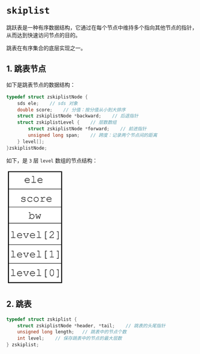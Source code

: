 # `skiplist`

跳跃表是一种有序数据结构，它通过在每个节点中维持多个指向其他节点的指针，从而达到快速访问节点的目的。

跳表在有序集合的底层实现之一。

## 1. 跳表节点

如下是跳表节点的数据结构：

```c
typedef struct zskiplistNode {
    sds ele;    // sds 对象
    double score;    // 分值：按分值从小到大排序
    struct zskiplistNode *backward;    // 后退指针
    struct zskiplistLevel {    // 层数数组
        struct zskiplistNode *forward;    // 前进指针
        unsigned long span;    // 跨度：记录两个节点间的距离
    } level[];
}zskiplistNode; 
```

如下，是 `3` 层 `level` 数组的节点结构：

<img src="./pics/skiplist.png" style="zoom:30%;" />

## 2. 跳表

```c
typedef struct zskiplist {
    struct zskiplistNode *header, *tail;	// 跳表的头尾指针
    unsigned long length;	// 跳表中的节点个数
    int level;    // 保存跳表中的节点的最大层数
} zskiplist;
```

